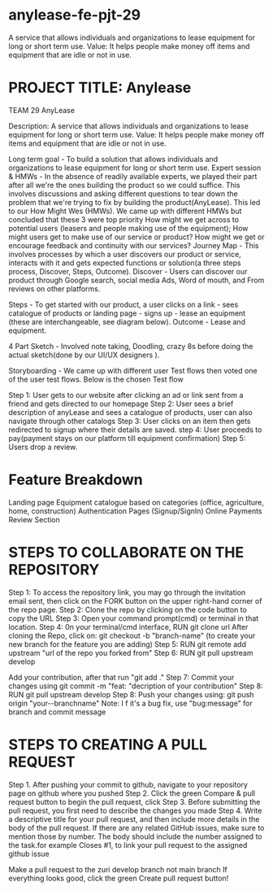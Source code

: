 # anylease-fe-pjt-29
 A service that allows individuals and organizations to lease equipment for long or short term use. Value: It helps people make money off items and equipment that are idle or not in use.
# PROJECT TITLE: Anylease    
TEAM 29 AnyLease

Description: A service that allows individuals and organizations to lease equipment for long or short term use. Value: It helps people make money off items and equipment that are idle or not in use.

Long term goal - To build a solution that allows individuals and organizations to lease equipment for long or short term use.
Expert session & HMWs - In the absence of readily available experts, we played their part after all we're the ones building the product so we could suffice. This involves discussions and asking different questions to tear down the problem that we're trying to fix by building the product(AnyLease). This led to our How Might Wes (HMWs). We came up with different HMWs but concluded that these 3 were top priority
How might we get across to potential users (leasers and people making use of the equipment);
How might users get to make use of our service or product?
How might we get or encourage feedback and continuity with our services?
Journey Map - This involves processes by which a user discovers our product or service, interacts with it and gets expected functions or solution(a three steps process, Discover, Steps, Outcome).
Discover - Users can discover our product through Google search, social media Ads, Word of mouth, and From reviews on other platforms.

Steps - To get started with our product, a user clicks on a link - sees catalogue of products or landing page - signs up - lease an equipment (these are interchangeable, see diagram below).
Outcome - Lease and equipment.

4 Part Sketch - Involved note taking, Doodling, crazy 8s before doing the actual sketch(done by our UI/UX designers ).
	

Storyboarding - We came up with different user Test flows then voted one of the user test flows. Below is the chosen Test flow

Step 1: User gets to our website after clicking an ad or link sent from a friend and gets directed to our homepage
Step 2: User sees a brief description of anyLease and sees a catalogue of products, user can also navigate through other catalogs
Step 3: User clicks on an item then gets redirected to signup where their details are saved.
step 4: User proceeds to pay(payment stays on our platform till equipment confirmation) 
Step 5: Users drop a review.


 
# Feature Breakdown
Landing page
Equipment catalogue based on categories (office, agriculture, home, construction)
Authentication Pages (Signup/SignIn)
Online Payments
Review Section

# STEPS TO COLLABORATE ON THE REPOSITORY
Step 1: To access the repository link, you may go through the invitation email sent, then click on the FORK button on the upper right-hand corner of the repo page.
Step 2: Clone the repo by clicking on the code button to copy the URL 
Step 3: Open your command prompt(cmd) or terminal in that location.
Step 4: 0n your terminal/cmd interface, RUN git clone url 
After cloning the Repo, click on:
git checkout -b "branch-name" (to create your new branch for the feature you are adding)
Step 5: RUN git remote add upstream "url of the repo you forked from"
Step 6: RUN git pull upstream develop

Add your contribution, after that run "git add ." 
Step 7: Commit your changes using git commit -m "feat: "decription of your contribution"
Step 8: RUN git pull upstream develop
Step 8: Push your changes using: git push origin "your--branchname"
Note: I f it's a bug fix, use "bug:message" for branch and commit message

# STEPS TO CREATING A PULL REQUEST
Step 1. After pushing your commit to github, navigate to your repository page on github where you pushed
Step 2. Click the green Compare & pull request button to begin the pull request, click
Step 3. Before submitting the pull request, you first need to describe the changes you made
Step 4. Write a descriptive title for your pull request, and then include more details in the body of the pull request. If there are any related GitHub issues, make sure to mention those by number. The body should include the number assigned to the task.for example Closes #1, to link your pull request to the assigned github issue

Make a pull request to the zuri develop branch not main branch
If everything looks good, click the green Create pull request button!